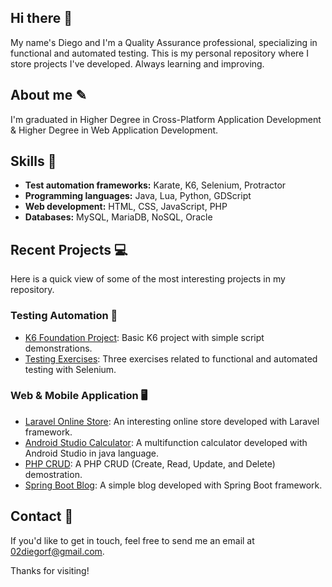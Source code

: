 ## Hi there 👋

My name's Diego and I'm a Quality Assurance professional, specializing in functional and automated testing. This is my personal repository where I store projects I've developed. Always learning and improving.

## About me ✎

I'm graduated in Higher Degree in Cross-Platform Application Development & Higher Degree in Web Application Development.

## Skills 🔧

- **Test automation frameworks:** Karate, K6, Selenium, Protractor
- **Programming languages:** Java, Lua, Python, GDScript
- **Web development:** HTML, CSS, JavaScript, PHP
- **Databases:** MySQL, MariaDB, NoSQL, Oracle

## Recent Projects 💻

Here is a quick view of some of the most interesting projects in my repository.

### Testing Automation 🧾

- [K6 Foundation Project](https://github.com/DiegR02/K6-Foundation): Basic K6 project with simple script demonstrations.
- [Testing Exercises](https://github.com/DiegR02/TestingEjercicios/tree/main): Three exercises related to functional and automated testing with Selenium.

### Web & Mobile Application 🖥️
  
- [Laravel Online Store](https://github.com/DiegR02/LaravelPHP_OnlineStore): An interesting online store developed with Laravel framework.
- [Android Studio Calculator](https://github.com/DiegR02/JavaAndroidStudio_Calculator): A multifunction calculator developed with Android Studio in java language.
- [PHP CRUD](https://github.com/DiegR02/PHP_CRUD): A PHP CRUD (Create, Read, Update, and Delete) demostration.
- [Spring Boot Blog](https://github.com/DiegR02/JavaSpring_Blog): A simple blog developed with Spring Boot framework.

## Contact 📱

If you'd like to get in touch, feel free to send me an email at [02diegorf@gmail.com](mailto:02diegorf@gmail.com).

Thanks for visiting!
